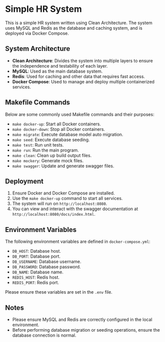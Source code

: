# Simple HR System

This is a simple HR system written using Clean Architecture. The system uses MySQL and Redis as the database and caching system, and is deployed via Docker Compose.

## System Architecture

- **Clean Architecture**: Divides the system into multiple layers to ensure the independence and testability of each layer.
- **MySQL**: Used as the main database system.
- **Redis**: Used for caching and other data that requires fast access.
- **Docker Compose**: Used to manage and deploy multiple containerized services.

## Makefile Commands

Below are some commonly used Makefile commands and their purposes:

- `make docker-up`: Start all Docker containers.
- `make docker-down`: Stop all Docker containers.
- `make migrate`: Execute database model auto migration.
- `make seed`: Execute database seeding.
- `make test`: Run unit tests.
- `make run`: Run the main program.
- `make clean`: Clean up build output files.
- `make mockery`: Generate mock files.
- `make swagger`: Update and generate swagger files.

## Deployment

1. Ensure Docker and Docker Compose are installed.
2. Use the `make docker-up` command to start all services.
3. The system will run on `http://localhost:8080`.
4. You can view and interact with the swagger documentation at `http://localhost:8080/docs/index.html`.

## Environment Variables

The following environment variables are defined in `docker-compose.yml`:

- `DB_HOST`: Database host.
- `DB_PORT`: Database port.
- `DB_USERNAME`: Database username.
- `DB_PASSWORD`: Database password.
- `DB_NAME`: Database name.
- `REDIS_HOST`: Redis host.
- `REDIS_PORT`: Redis port.

Please ensure these variables are set in the `.env` file.

## Notes

- Please ensure MySQL and Redis are correctly configured in the local environment.
- Before performing database migration or seeding operations, ensure the database connection is normal.